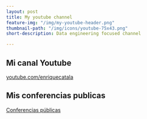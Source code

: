 ```yaml
---
layout: post
title: My youtube channel
feature-img: "/img/my-youtube-header.png"
thumbnail-path: "/img/icons/youtube-75x43.png"
short-description: Data engineering focused channel

---
```


## Mi canal Youtube 
<script src="https://apis.google.com/js/platform.js"></script>
<div class="g-ytsubscribe" data-channelid="UCYboHnN6tvFfHqPWZWY82AQ" data-layout="default" data-count="default"></div>

[youtube.com/enriquecatala](https://www.youtube.com/user/enriquecatala)

## Mis conferencias publicas

[Conferencias públicas](
https://www.youtube.com/watch?v=PDbE4gQisYI&list=PLXXExoAK--GI5TDbfPC8h6rLLuNZS80Le)
